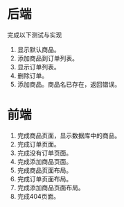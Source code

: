 # 后端

完成以下测试与实现

1. 显示默认商品。
2. 添加商品到订单列表。
3. 显示订单列表。
4. 删除订单。
5. 添加商品。商品名已存在，返回错误。

# 前端

1. 完成商品页面，显示数据库中的商品。
2. 完成订单页面。
3. 完成没有订单页面。
4. 完成添加商品页面。
5. 完成商品页面布局。
6. 完成订单页面布局。
7. 完成添加商品页面布局。
8. 完成404页面。
